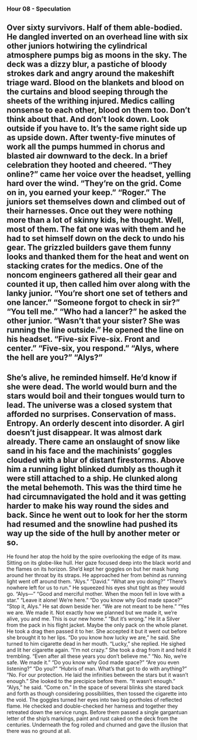 ### Hour 08 - Speculation
Over sixty survivors. Half of them able-bodied.
He dangled inverted on an overhead line with six other juniors hotwiring the cylindrical atmosphere pumps big as moons in the sky. The deck was a dizzy blur, a pastiche of bloody strokes dark and angry around the makeshift triage ward. Blood on the blankets and blood on the curtains and blood seeping through the sheets of the writhing injured. Medics calling nonsense to each other, blood on them too. Don’t think about that. And don’t look down. Look outside if you have to. It’s the same right side up as upside down. 
After twenty-five minutes of work all the pumps hummed in chorus and blasted air downward to the deck. In a brief celebration they hooted and cheered.
“They online?” came her voice over the headset, yelling hard over the wind.
“They’re on the grid. Come on in, you earned your keep.”
“Roger.”
The juniors set themselves down and climbed out of their harnesses. Once out they were nothing more than a lot of skinny kids, he thought. Well, most of them. The fat one was with them and he had to set himself down on the deck to undo his gear. The grizzled builders gave them funny looks and thanked them for the heat and went on stacking crates for the medics. 
One of the noncom engineers gathered all their gear and counted it up, then called him over along with the lanky junior.
“You’re short one set of tethers and one lancer.”
“Someone forgot to check in sir?”
“You tell me.”
“Who had a lancer?” he asked the other junior.
“Wasn’t that your sister? She was running the line outside.”
He opened the line on his headset. “Five-six Five-six. Front and center.”
“Five-six, you respond.”
“Alys, where the hell are you?”
“Alys?”
---- 
She’s alive, he reminded himself. He’d know if she were dead. The world would burn and the stars would boil and their tongues would turn to lead. The universe was a closed system that afforded no surprises. Conservation of mass. Entropy. An orderly descent into disorder. A girl doesn’t just disappear.
It was almost dark already. There came an onslaught of snow like sand in his face and the machinists’ goggles clouded with a blur of distant firestorms. Above him a running light blinked dumbly as though it were still attached to a ship. He clunked along the metal behemoth. This was the third time he had circumnavigated the hold and it was getting harder to make his way round the sides and back. Since he went out to look for her the storm had resumed and the snowline had pushed its way up the side of the hull by another meter or so.
---- 
He found her atop the hold by the spire overlooking the edge of its maw. Sitting on its globe-like hull. Her gaze focused deep into the black world and the flames on its horizon. She’d kept her goggles on but her mask hung around her throat by its straps. He approached her from behind as running light went off around them.
“Alys.”
“David.”
“What are you doing?”
“There’s nowhere left for us to run.”
He squeezed his eyes shut tight as they would go.
“Alys—”
“Good and merciful mother. When the moon fell in love with a star.”
“Leave it alone! We’re here.”
“Do you know why God made space?”
“Stop it, Alys.”
He sat down beside her.
“We are not meant to be here.”
“Yes we are. We made it. Not exactly how we planned but we made it, we’re alive, you and me. This is our new home.”
“But it’s wrong.”
He lit a Silver from the pack in his flight jacket. Maybe the only pack on the whole planet. He took a drag then passed it to her. She accepted it but it went out before she brought it to her lips.
“Do you know how lucky we are,” he said.
She turned to him cigarette dead in her mouth.
“Lucky,” she replied.
He sighed and lit her cigarette again.
“I’m not crazy.” She took a drag from it and held it trembling. “Even after all these years you don’t believe me.”
“No. No, we’re safe. We made it.”
“Do you know why God made space?”
“Are you even listening?”
“Do you?”
“Hubris of man. What’s that got to do with anything?”
“No. For our protection. He laid the infinities between the stars but it wasn’t enough.”
She looked to the precipice before them.
“It wasn’t enough.”
“Alys,” he said. “Come on.”
 In the space of several blinks she stared back and forth as though considering possibilities, then tossed the cigarette into the void. The goggles turned her eyes into two big portholes of reflected flame. He checked and double-checked her harness and together they retreated down the service rungs. Before them passed a single gargantuan letter of the ship’s markings, paint and rust caked on the deck from the centuries. Underneath the fog roiled and churned and gave the illusion that there was no ground at all.